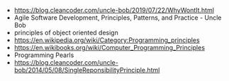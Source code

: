 - https://blog.cleancoder.com/uncle-bob/2019/07/22/WhyWontIt.html
- Agile Software Development, Principles, Patterns, and Practice - Uncle Bob
- principles of object oriented design
- https://en.wikipedia.org/wiki/Category:Programming_principles
- https://en.wikibooks.org/wiki/Computer_Programming_Principles
- Programming Pearls
- https://blog.cleancoder.com/uncle-bob/2014/05/08/SingleReponsibilityPrinciple.html
